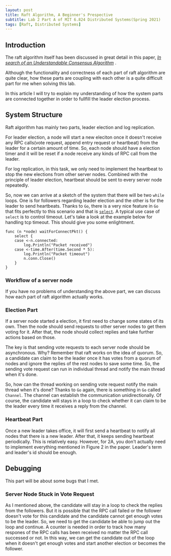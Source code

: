 ```yaml
---
layout: post
title: Raft Algorithm, A Beginner's Prespective
subtitle: Lab 2 Part A of MIT 6.824 Distributed Systems(Spring 2021)
tags: [Raft, Distributed Systems]
---
```


## Introduction
The raft algorithm itself has been discussed in great detail in this paper, *[In search of an Understandable Consensus Algorithm](https://raft.github.io/raft.pdf)* . 

Although the functionality and correctness of each part of raft algorithm are quite clear, how these parts are coupling with each other is a quite difficult part for me when solving this lab.

In this article I will try to explain my understanding of how the system parts are connected together in order to fullfill the leader election process.

## System Structure
Raft algorithm has mainly two parts, leader election and log replication.

For leader election, a node will start a new eleciton once it doesn't receive any RPC calls(vote request, append entry request or heartbeat) from the leader for a certain amount of time. So, each node should have a election timer and it will be reset if a node receive any kinds of RPC call from the leader.

For log replication, in this task, we only need to implement the heartbeat to stop the new elections from other server nodes. Combined with the principle of leader election, heartbeat should be sent to every server node repeatedly.

So, now we can arrive at a sketch of the system that there will be two `while` loops. One is for followers regarding leader election and the other is for the leader to send heartbeats. Thanks to `Go`, there is a very nice feature in `Go` that fits perfectly to this scenario and that is [`select`](https://go.dev/tour/concurrency/5). A typical use case of `select` is to control timeout. Let's take a look at the example below for handling tcp timeout. This should give you some enlightment.

```
func (n *node) waitForConnectPkt() {
	select {
	case <-n.connected:
		log.Println("Packet received")
	case <-time.After(time.Second * 5):
		log.Println("Packet timeout")
		n.conn.Close()
	}
}
```

### Workflow of a server node

If you have no problems of understanding the above part, we can discuss how each part of raft algorithm actually works. 

### Election Part

If a server node started a election, it first need to change some states of its own. Then the node should send requests to other server nodes to get them voting for it. After that, the node should collect replies and take further actions based on those.

[//]: # (TODO: more thoughts on this paragraph)
The key is that sending vote requests to each server node should be asynchronous. Why? Remember that raft works on the idea of quorum. So, a candidate can claim to be the leader once it has votes from a quorum of nodes and ignore the replies of the rest nodes to save some time. So, the sending vote request can run in individual thread and notify the main thread when it's done. 

So, how can the thread working on sending vote request notify the main thread when it's done? Thanks to `Go` again, there is something in `Go` called `Channel`. The channel can establish the communication unidirectionally. Of course, the candidate will stays in a loop to check whether it can claim to be the leader every time it receives a reply from the channel.

### Heartbeat Part

Once a new leader takes office, it will first send a heartbeat to notify all nodes that there is a new leader. After that, it keeps sending heartbeat periodically. This is relatively easy. However, for 2A, you don't actually need to implement everything mentioned in Figure 2 in the paper. Leader's term and leader's id should be enough.

## Debugging

This part will be about some bugs that I met.

### Server Node Stuck in Vote Request

As I mentioned above, the candidate will stay in a loop to check the replies from the followers. But it is possible that the RPC call failed or the follower doesn't vote for this candidate and the candidate cannot get enough votes to be the leader. So, we need to get the candidate be able to jump out the loop and continue. A counter is needed in order to track how many respones of the RPC calls has been received no matter the RPC call successed or not. In this way, we can get the candidate out of the loop when it doesn't get enough votes and start another election or becomes the follower.